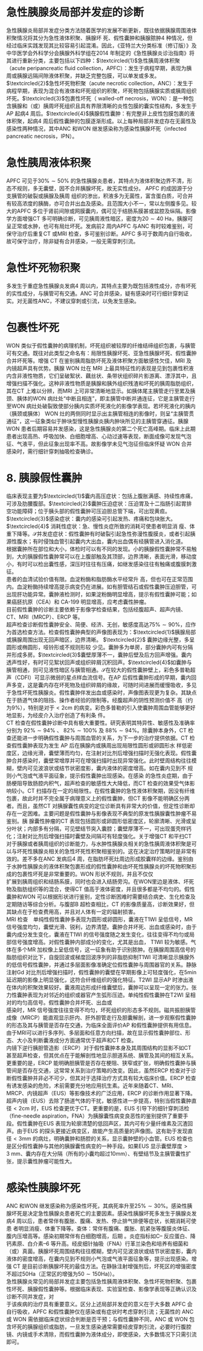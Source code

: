 # 急性胰腺炎局部并发症的诊断  
急性胰腺炎局部并发症分类方法随着医学的发展不断更新，既往依据胰腺周围液体积聚情况将其分为急性液体积聚、胰腺坏 死、假性囊肿和胰腺脓肿4 种情况，但经过临床实践发现其比较容易引起混淆。因此，《亚特兰大分类标准（修订版）》及中华医学会外科学分会胰腺外科学组在2014 年制定的《急性胰腺炎诊治指南》将其进行重新分类，主要包括以下四种：$\textcircled{1}$急性胰周液体积聚（acute peripancreatic ﬂuid collection，APFC）：发生于病程早期，表现为胰周或胰腺远隔间隙液体积聚，并缺乏完整包膜，可以单发或多发。$\textcircled{2}$急性坏死物积聚（acute necrotic collection，ANC）：发生于病程早期，表现为混合有液体和坏死组织的积聚，坏死物包括胰腺实质或胰周组织坏死。$\textcircled{3}$包裹性坏死（ walled-off necrosis，WON）：是一种包含胰腺和（或）胰周坏死组织且具有界限清晰的炎性包膜的囊实性结构，多发生于AP 起病4 周后。$\textcircled{4}$胰腺假性囊肿：有完整非上皮性包膜包裹的液体积聚，起病4 周后假性囊肿的包膜逐渐形成。以上每种局部并发症存在无菌性及感染性两种情况，其中ANC 和WON 继发感染称为感染性胰腺坏死（infected pancreatic necrosis，IPN）。  
#  急性胰周液体积聚  
APFC 可见于$30\%\sim50\%$ 的急性胰腺炎患者，其特点为液体积聚边界不清，形态不规则，多无囊壁，因不合并胰腺坏死，故无实性成分。 APFC  的成因源于分支胰管的破裂或胰腺及胰周 组织的渗出，积液多为无菌性，富含蛋白质，可合并有较高浓度的胰酶，亦可合并出血及感染。且范围大小不一，常以左侧腹多见。较大的APFC 多位于肾前间隙或网膜囊内，偶可见于结肠系膜甚或盆腔及纵隔。影像学方面增强CT 多可明确诊断，可见胰周液性暗区，密度为$20\sim40~\mathrm{Ha}$，胰腺可呈正常或水肿，也可有局灶坏死。发病前2 周内APFC 与ANC 有时较难鉴别，可保守治疗后重复CT 或MRI 检查，多可鉴别诊断。APFC 多可于数周内自行吸收，故可保守治疗，除非疑有合并感染，一般无需穿刺引流。  
#  急性坏死物积聚  
多发生于重症急性胰腺炎发病4 周以内，其特点主要为既包括液性成分，亦有坏死的实性成分，与胰管可有交通。ANC 可合并感染，疑有感染时可行细针穿刺证实。对无菌性ANC，不建议穿刺或引流，以免发生感染。  
#  包裹性坏死  
WON 类似于假性囊肿的病理机制，坏死组织被较厚的纤维结缔组织包裹，与胰管可有交通。既往对此类型之命名有：局限性胰腺坏死、亚急性胰腺坏死、假性囊肿合并坏死等。增强 CT 在鉴别胰周脂肪坏死及液体积聚方面敏感性欠佳，MRI 及内镜超声具有优势。胰腺 WON 灶在 MRI 上最具特征性的表现是见到包裹性积液内含非液性物质，它们呈破絮状、藕丝状、条带状组织碎片影游离、漂浮其中，且增强扫描不强化。这种非液性物质是胰腺和胰外组织残渣和坏死的胰周脂肪组织，其在CT 上难以分辨，而MRI 上可非常清晰地显示。如胰体尾主胰管走行至累及胰颈、胰体的WON 病灶处“中断且相连”，即主胰管中断并通连征，它是主胰管走行至WON 病灶处破裂致使部分胰内实质坏死液化的影像学表现。若坏死液化的胰内（胰颈或胰体） WON 灶的两侧同时显示出主胰管相连的影像时，则呈“主胰管贯通征”，这一征象类似于肿块型慢性胰腺炎胰内肿块所见的主胰管穿通征。胰腺WON 患者后期容易并发感染，这是急性胰腺炎的第二个死亡高峰期。临床上此期患者出现高热、呼吸加快、白细胞增高、心动过速等表现，断面成像可发现气泡征、气液平，但此征象出现率不高。故影像学未见气泡征但临床怀疑 WON  合并 感染时，需行细针穿刺抽吸检查确诊。  
# 8.  胰腺假性囊肿  
临床表现主要为$\textcircled{1}$囊内高压症状：包括上腹胀满感、持续性疼痛，可涉及肋腰腹部。$\textcircled{2}$囊肿压迫症状：压迫胃及十二指肠引起胃排空功能障碍；位于胰头部的假性囊肿可压迫胆总管下端，可出现黄疸。$\textcircled{3}$感染症状：囊内的感染可引起发热、疼痛和包块胀大。 $\textcircled{4}$ 消耗性症状：急、慢性炎症所致的消耗可使患者明显消 瘦、体重下降等。$\mathcal{S}$并发症症状：假性囊肿有时破裂引起急性弥漫性腹膜炎，或者引起胰源性腹水；有时侵蚀血管引起囊内大出血，囊内出血偶有经胰管进入消化道。  
根据囊肿所在部位和大小，体检时可以有不同的发现。小的胰腺假性囊肿常不易触到，大的胰腺假性囊肿常可以在上腹部触及其顶部，边界清晰，表面光滑，移动度小，有时可以检出囊性感，深压时往往有压痛，如继发感染往往有触痛或腹膜刺激征。  
患者的血清试验价值有限。血淀粉酶和脂肪酶水平经常升 高，但也可在正常范围内。血淀粉酶持续增高提示病变仍在进展。如有胆管结石或假性囊肿压迫胆管，可出现肝功能异常。囊肿液检测时，如果淀粉酶明显增高，提示有假性囊肿可能；如果癌胚抗原（CEA）和 CA-199 明显增高，应考虑囊性肿瘤。  
目前假性囊肿的诊断主要依赖于影像学检查结果，包括经腹超声、超声内镜、CT、MRI（MRCP）、ERCP 等。  
超声检查诊断假性囊肿安全、简便、经济、无创，敏感度高达$75\%\sim90\%$，应作为首选检查方法。检查假性囊肿典型的声像图表现为：$\textcircled{1}$胰腺局部或胰腺周围出现无回声暗区，边界清晰。 $\textcircled{2}$ 囊肿边缘光整，多呈圆形或椭圆形，哑铃形或不规则形较 少见。囊肿多为单房，部分囊肿内可有分隔并形成多房。$\textcircled{3}$囊壁厚薄不一，囊肿后壁及后方回声增强。囊内透声性好，有时可见絮状回声或组织碎屑沉积回声。$\textcircled{4}$如囊肿与胰管相通，则可见液性暗区与胰管相通。$\mathcal{S}$在较大的假性囊肿壁上，彩色多普勒超声（CDFI）可显示微弱的星点样血流信号。在AP 后假性囊肿形成的早期，囊内回声多变，这是囊内存在坏死物及组织碎屑的缘故，可随时间进展而缓慢吸收，多见于急性坏死性胰腺炎。假性囊肿伴发出血或感染时，声像图表现更为复杂。其缺点在于肠道气体的阻挡、操作者经验的限制等。经腹超声的阴性预测价值不 高（约为$9\%$），特别是对于$<2\mathrm{cm}$ 的病变。彩色多普勒的引入使囊肿周围血管能够更好地显影，为经皮介入治疗创造了有利条 件。  
CT 检查在假性囊肿诊断中具有极大重要性。研究表明其特异性、敏感性及准确率分别为 $92\%\sim94\%$ 、 $82\%\sim100\%$ 及 $88\%\sim94\%$。除囊肿本身外，CT 检查还能进一步明确假性囊肿与周围血管的关系，为下一步的治疗提供依据。CT 检查假性囊肿表现为发生 AP  后在胰腺内或胰周出现局限性圆形或卵圆形水 样低密度区，边缘光滑，囊壁薄而均匀，在注射对比剂后增强扫描时无强化表现。假性囊肿合并感染时，囊壁常增厚并可在增强扫描时出现异常强化。此时壁周结构往往模糊，壁内可见波浪状或结节状密度影，囊内液体的密度增高。如在囊内见到不 规则小气泡或气液平面征象，提示假性囊肿出现感染。在感染 的急性炎症期，由于肠梗阻导致肠腔内积气，超声检查的敏感性大大降低，而CT 检查的效果受气体影响较小。CT 扫描存在一定的局限性。在假性囊肿的急性液体积聚期，因没有纤维包裹，故此时并不完全属于病理意义上的假性囊肿，但CT 影像不能明确区分两者。而且，虽然CT 对胰腺囊性病变的定位诊断具有非常大的价值，但定性诊断却存在一定困难。主要问题是假性囊肿与影像表现不典型的原发性胰腺囊性肿瘤不易鉴别。胰 腺囊性肿瘤的CT 表现包括圆形或卵圆形低密度区，轮廓清晰、光滑或呈分叶状；内部多有分隔，可见壁结节突入囊腔；囊壁厚薄不一，可出现蛋壳样钙化；注射对比剂后增强扫描时囊壁及间隔可有轻度强化。关于增强CT 和平扫CT 对于胰腺或者胰周组织的诊断能力，与水肿性胰腺炎相关的急性胰周液体积聚是可以与坏死性胰腺炎相关的急性坏死性积聚相鉴别的。这在决定治疗策略时是非常有效的。差不多在ANC 发病后4 周，在脂肪坏死灶周边形成胶囊样的边缘。鉴别由于水肿性胰腺炎的液体积聚包裹形成的假性囊肿和由坏死性胰腺炎的坏死物积聚形成的包裹性坏死是非常重要的。WON 形状不规则，并且不仅仅  
扩展到胰周组织和结肠系膜，同时也会进入结肠旁沟。在WON里边是液体、坏死物及脂肪组织等的混合，使得CT 值高于液体密度，并且很多都是不均匀的。假性囊肿和WON 可以根据形状进行鉴别，定性诊断困难时需要结合病史、生化检查及定期随访等综合分析。与腹部B 超检查相比，CT 的影像质量高，诊断效果好，但其缺点在于检查费用高，并且对人体有一定的辐射损害。  
MRI 检查　单纯性假性囊肿多表现为圆形或卵圆形，囊液在T1WI 呈低信号，MR 信号强度均匀，囊壁光滑、锐利，边界清楚。囊肿合并坏死、出血或感染时，由于囊内成分发生变化，囊液在T1WI 的信号强度随之发生变化，往往变得不均匀或局部信号强度增高。对假性囊肿内部成分的变化，尤其是出血， T1WI 较为敏感。气体在多个MR 加权像上呈低信号，这一征象有助于识别脓肿。在胰腺周围高信号的脂肪组织对比下，自旋回波或梯度回波序列的非脂肪抑制T1WI 可清晰显示胰腺外的低信号假性囊肿，并通过多层面影像准确定位假性囊肿与周围器官的关系。静脉注射Gd 对比剂后增强扫描时，假性囊肿的囊壁在早期影像上可轻度强化，在5min 延迟期的影像上明显强化，这符合纤维组织的强化特征。T2WI 显示AP 时渗出液在体内的积聚效果较好。囊液周边形成纤维囊壁后，囊肿可以呈现一定的张力。张力性囊肿表现为对邻近的组织或器官产生弧形压迹。单纯性假性囊肿在T2WI 呈相对的均匀高信号。假性囊肿合并坏死、出血或  
感染时，MR 信号强度往往变得不均匀，坏死组织的形态多不规则。磁共振胆胰管成像（MRCP）能直观显示肝内、肝外胆管走行及胆囊解剖，进一步观察假性囊肿的形态及其与胰管是否存在交通，为临床全面评价AP 和假性囊肿提供有用信息。由于MRI可以进行多序列、多层面和任意方向扫描，故在显示假性囊肿部位、形态、大小及判断囊液成分方面通常优于超声和CT 检查。  
内镜下逆行胰胆管造影（ERCP）对于假性囊肿本身及其周围结构的显影不如CT 甚至超声检查，但其优点在于能解剖性地显示胆道系统、胰管及其间的相互关系。更重要的是，ERCP 能明确胆胰管是否存在梗阻、狭窄或扩张，明确假性囊肿与胰管间是否存在交通，这常常关系到治疗策略的改变。因此，虽然ERCP 检查对于诊断假性囊肿并非必不可少，但其对于选择治疗方式具有较大临床价值。ERCP 检查有诱发感染的危险，术前需要充分地应用抗生素。近年来随着CT、MRI、MRCP、内镜超声（EUS）等影像技术的广泛应用，ERCP 的诊断作用显著下降。  
超声内镜（EUS）去除了肠道气体的干扰，敏感性进一步提高，特别当假性囊肿直径$<2\mathrm{cm}$ 时，EUS 检查更优于CT。更重要的是，EUS 引导下的细针穿刺活检（ﬁne-needle aspiration，FNA）为胰腺囊性病变良恶性的鉴别提供了重要手段。假性囊肿在EUS 表现为轮廓清楚的低回声区，其内可有少量纤维素及沉渣回声。由于EUS 的探头更接近病变区，故能产生高质量的声像图。这有助于发现直径$<3\mathrm{mm}$ 的病灶，明确囊肿和肠腔的关系，显示囊肿壁的小血管。EUS 检查也是区分假性囊肿与其他的胰腺囊性病变的一种手段。如果EUS 显示囊壁厚度$>3~\mathrm{mm}$、囊内存在大分隔（所有的小囊均超过$10\mathrm{mm}$）、有壁结节及主胰管囊性扩张，提示囊性肿瘤可能性大。  
#  感染性胰腺坏死  
ANC 和WON 继发感染称为感染性坏死，其病死率升至$25\%\sim30\%$。感染性胰腺坏死是决定急性胰腺炎患者死亡的主要因素。感染性胰腺坏死多发生于胰腺炎发病4 周以后，患者常伴有腹胀、腹痛、发热、停止排气排便等症状，长期消耗可使患 者明显消瘦、体重下降等。查体：常伴有腹痛、腹胀、肌紧张等腹膜炎体征、腹内压增高等。感染初期常伴有白细胞增高，后期 。炎症指标如C– 反应蛋白、降钙素原、白介素–6 等升高。经皮细针抽吸（FNA）行革兰染色和培养有细菌和（或）真菌。胰腺坏死周围结构往往模糊，壁内可见波浪状或结节状密度影，囊内液体的密度增高，在囊内见到不规则小气泡或气液平面征象等，提示出现感染。增强 CT 是目前诊断胰腺坏死的最佳方法。在静脉注射增强剂后，坏死区的增强密度不超过$50\mathrm{Ha}$（正常区的增强为$50\sim150\mathrm{Ha})$）。  
急性胰腺炎常见的局部并发症主要包括急性胰周液体积聚、急性坏死物积聚、包裹性坏死、胰腺假性囊肿等。根据临床表现、实验室检查、影像学表现等正确认识及诊断不同并发症，对  
于该疾病的治疗具有重要意义。区分上述局部并发症的意义在于大多数 APFC 会自行吸收，APFC 和假性囊肿仅在感染或有症状时考虑穿刺引流；无菌性的 ANC 或 WON 需依据临床症状综合判断是否干预；与假性囊肿不同，ANC 或 WON 包含坏死的胰腺组织或脂肪，一旦发生感染通常需要经皮穿刺引流，必要时行腹腔镜、内镜或手术清除，而假性囊肿为液体成分，即使感染，大多数情况下只需引流即可。  
